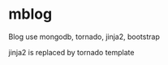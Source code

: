 mblog
========

Blog use mongodb, tornado, jinja2, bootstrap

jinja2 is replaced by tornado template
